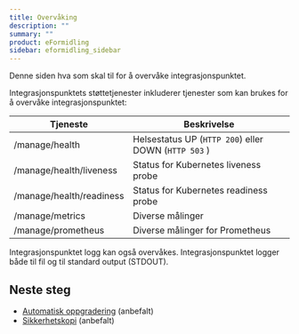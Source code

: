 ```yaml
---
title: Overvåking
description: ""
summary: ""
product: eFormidling
sidebar: eformidling_sidebar
---
```


Denne siden hva som skal til for å overvåke integrasjonspunktet.

Integrasjonspunktets støttetjenester inkluderer tjenester som kan brukes for å overvåke integrasjonspunktet:

| Tjeneste                 | Beskrivelse                                          |
|--------------------------|------------------------------------------------------|
| /manage/health           | Helsestatus UP (`HTTP 200`) eller DOWN (`HTTP 503` ) |
| /manage/health/liveness  | Status for Kubernetes liveness probe                 |
| /manage/health/readiness | Status for Kubernetes readiness probe                |
| /manage/metrics          | Diverse målinger                                     |
| /manage/prometheus       | Diverse målinger for Prometheus                      |

Integrasjonspunktet logg kan også overvåkes. Integrasjonspunktet logger både til fil og til standard output (STDOUT).

## Neste steg

- [Automatisk oppgradering](automatisk_oppgradering) (anbefalt)
- [Sikkerhetskopi](sikkerhetskopi) (anbefalt)
